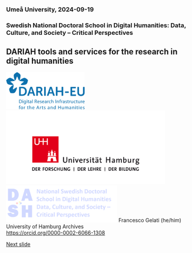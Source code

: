 ### Umeå University, 2024-09-19 
### Swedish National Doctoral School in Digital Humanities: Data, Culture, and Society – Critical Perspectives
## DARIAH tools and services for the research in digital humanities 

<a href="https://www.dariah.eu/"><img src="media/dariah.png" alt="LOGO DARIAH" height="100px"/></a><a href="https://www.uni-hamburg.de/"><img src="media/uhh.png" alt="LOGO UHH" height="200px"/></a><a href="https://www.dash-doctoralschool.se/"><img src="media/dash.png" alt="Logo DASH" height="100px"/></a>
Francesco Gelati (he/him)  
University of Hamburg Archives  
https://orcid.org/0000-0002-6066-1308  

[Next slide](02.md)
